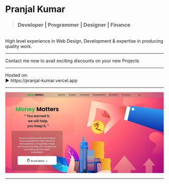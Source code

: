 # Pranjal Kumar
> ### Developer | Programmer | Designer | Finance 
<br>
High level experience in Web Design, Development & expertise in producing quality work.
<hr>
Contact me now to avail exciting discounts on your new Projects
<br>
<hr>
Hosted on:
<br>
▶️ https://pranjal-kumar.vercel.app
<hr>
<img src="./res/seo.jpg">
<hr>
<br>